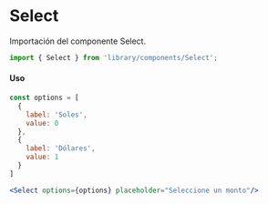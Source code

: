 # Select

Importación del componente Select.

```jsx
import { Select } from 'library/components/Select';
```

<!-- STORY -->

#### Uso

```jsx
const options = [
  {
    label: 'Soles',
    value: 0
  },
  {
    label: 'Dólares',
    value: 1
  }
]

<Select options={options} placeholder="Seleccione un monto"/>
```
